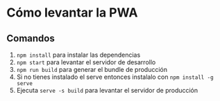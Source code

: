# Cómo levantar la PWA

## Comandos

1. `npm install` para instalar las dependencias
2. `npm start` para levantar el servidor de desarrollo
3. `npm run build` para generar el bundle de producción
4. Si no tienes instalado el serve entonces instalalo con `npm install -g serve`
5. Ejecuta `serve -s build` para levantar el servidor de producción